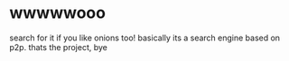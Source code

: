 # wwwwwooo

search for it if you like onions too! basically its a search engine based on p2p. thats the project, bye
